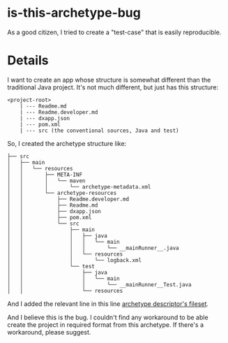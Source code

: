 # is-this-archetype-bug
As a good citizen, I tried to create a "test-case" that is easily reproducible.

# Details
I want to create an app whose structure is somewhat different than the traditional Java project. It's not much different, but just has
this structure:
```
<project-root>
    | --- Readme.md
    | --- Readme.developer.md
    | --- dxapp.json
    | --- pom.xml
    | --- src (the conventional sources, Java and test)
```
So, I created the archetype structure like:
```
├── src
│   ├── main
│   │   └── resources
│   │       ├── META-INF
│   │       │   └── maven
│   │       │       └── archetype-metadata.xml
│   │       └── archetype-resources
│   │           ├── Readme.developer.md
│   │           ├── Readme.md
│   │           ├── dxapp.json
│   │           ├── pom.xml
│   │           └── src
│   │               ├── main
│   │               │   ├── java
│   │               │   │   └── main
│   │               │   │       └── __mainRunner__.java
│   │               │   └── resources
│   │               │       └── logback.xml
│   │               └── test
│   │                   ├── java
│   │                   │   └── main
│   │                   │       └── __mainRunner__Test.java
│   │                   └── resources

```
And I added the relevant line in this line [archetype descriptor's fileset](https://github.com/kedarmhaswade/is-this-archetype-bug/blob/master/src/main/resources/META-INF/maven/archetype-metadata.xml#L18).

And I believe this is the bug. I couldn't find any workaround to be able create the project in required format from this archetype. If there's a workaround, please suggest.
